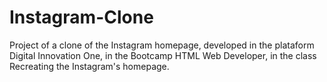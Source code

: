 # Instagram-Clone
Project of a clone of the Instagram homepage, developed in the plataform Digital Innovation One, in the Bootcamp HTML Web Developer, in the class Recreating the Instagram's homepage.
